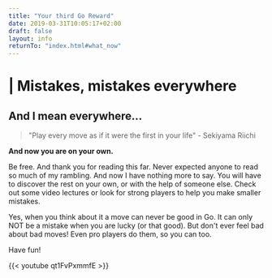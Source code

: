 ```yaml
---
title: "Your third Go Reward"
date: 2019-03-31T10:05:17+02:00
draft: false
layout: info
returnTo: "index.html#what_now"
---
```


# | Mistakes, mistakes everywhere
## And I mean everywhere...

>  "Play every move as if it were the first in your life" - Sekiyama Riichi


**And now you are on your own.**

Be free. And thank you for reading this far. Never expected anyone to read so much of my rambling. And now I have nothing more to say. You will have to discover the rest on your own, or with the help of someone else. Check out some video lectures or look for strong players to help you make smaller mistakes. 

Yes, when you think about it a move can never be good in Go. It can only NOT be a mistake when you are lucky (or that good). But don't ever feel bad about bad moves! Even pro players do them, so you can too.

Have fun!

{{< youtube qt1FvPxmmfE >}}

